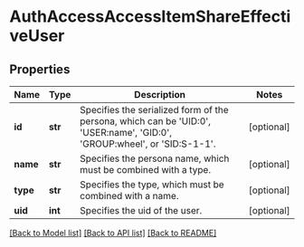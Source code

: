 # AuthAccessAccessItemShareEffectiveUser

## Properties
Name | Type | Description | Notes
------------ | ------------- | ------------- | -------------
**id** | **str** | Specifies the serialized form of the persona, which can be &#39;UID:0&#39;, &#39;USER:name&#39;, &#39;GID:0&#39;, &#39;GROUP:wheel&#39;, or &#39;SID:S-1-1&#39;. | [optional] 
**name** | **str** | Specifies the persona name, which must be combined with a type. | [optional] 
**type** | **str** | Specifies the type, which must be combined with a name. | [optional] 
**uid** | **int** | Specifies the uid of the user. | [optional] 

[[Back to Model list]](../README.md#documentation-for-models) [[Back to API list]](../README.md#documentation-for-api-endpoints) [[Back to README]](../README.md)


